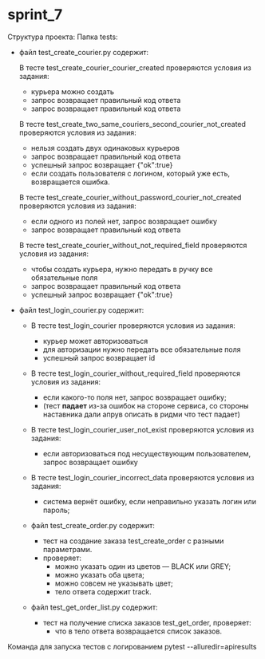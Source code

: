 # sprint_7
Структура проекта:
Папка tests:
- файл test_create_courier.py содержит:

    В тесте test_create_courier_courier_created проверяются условия из задания:
    - курьера можно создать
    - запрос возвращает правильный код ответа
    - запрос возвращает правильный код ответа

    В тесте test_create_two_same_couriers_second_courier_not_created проверяются условия из задания:
    - нельзя создать двух одинаковых курьеров
    - запрос возвращает правильный код ответа
    - успешный запрос возвращает {"ok":true}
    - если создать пользователя с логином, который уже есть, возвращается ошибка.

    В тесте test_create_courier_without_password_courier_not_created проверяются условия из задания:
    - если одного из полей нет, запрос возвращает ошибку
    - запрос возвращает правильный код ответа
    
    В тесте test_create_courier_without_not_required_field проверяются условия из задания:
    - чтобы создать курьера, нужно передать в ручку все обязательные поля
    - запрос возвращает правильный код ответа 
    - успешный запрос возвращает {"ok":true}

- файл test_login_courier.py содержит:
  - В тесте test_login_courier проверяются условия из задания:
    - курьер может авторизоваться
    - для авторизации нужно передать все обязательные поля
    - успешный запрос возвращает id
  - В тесте test_login_courier_without_required_field проверяются условия из задания:
    - если какого-то поля нет, запрос возвращает ошибку; 
    - (тест **падает** из-за ошибок на стороне сервиса, со стороны наставника дали апрув описать в ридми что тест падает)
  - В тесте test_login_courier_user_not_exist проверяются условия из задания:
    - если авторизоваться под несуществующим пользователем, запрос возвращает ошибку
  - В тесте test_login_courier_incorrect_data проверяются условия из задания:
    - система вернёт ошибку, если неправильно указать логин или пароль;

  - файл test_create_order.py содержит:
    - тест на создание заказа test_create_order с разными параметрами.
    - проверяет:
      - можно указать один из цветов — BLACK или GREY; 
      - можно указать оба цвета; 
      - можно совсем не указывать цвет; 
      - тело ответа содержит track.
    
  - файл test_get_order_list.py содержит:
    - тест на получение списка заказов test_get_order, проверяет:
      - что в тело ответа возвращается список заказов.

Команда для запуска тестов с логированием pytest --alluredir=apiresults
